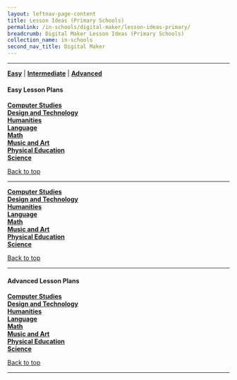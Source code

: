 ```yaml
---
layout: leftnav-page-content
title: Lesson Ideas (Primary Schools)
permalink: /in-schools/digital-maker/lesson-ideas-primary/
breadcrumb: Digital Maker Lesson Ideas (Primary Schools)
collection_name: in-schools
second_nav_title: Digital Maker
---
```


-------------------
[**Easy**](#easy) | [**Intermediate**](#intermediate) | [**Advanced**](#advanced) 


<a name="easy"></a>

#### Easy Lesson Plans 
[**Computer Studies**](/primary-computer-studies-easy/)<br>
[**Design and Technology**](/primary-design-and-technology-easy/)<br>
[**Humanities**](/primary-humanities-easy/)<br>
[**Language**](/primary-language-easy/)<br>
[**Math**](/primary-math-easy/)<br>
[**Music and Art**](/primary-music-and-art-easy/)<br>
[**Physical Education**](/primary-physical-education-easy/)<br>
[**Science**](/primary-science-easy/)<br>

[Back to top](#top)

-------------------

<a name="intermediate"></a>

[**Computer Studies**](/primary-computer-studies-intermediate/)<br>
[**Design and Technology**](/primary-design-and-technology-intermediate/)<br>
[**Humanities**](/primary-humanities-intermediate/)<br>
[**Language**](/primary-language-intermediate/)<br>
[**Math**](/primary-math-intermediate/)<br>
[**Music and Art**](/primary-music-and-art-intermediate/)<br>
[**Physical Education**](/primary-physical-education-intermediate/)<br>
[**Science**](/primary-science-intermediate/)<br>

[Back to top](#top)

-------------------

<a name="intermediate"></a>

#### Advanced Lesson Plans 
[**Computer Studies**](/primary-computer-studies-advanced/)<br>
[**Design and Technology**](/primary-design-and-technology-advanced/)<br>
[**Humanities**](/primary-humanities-advanced/)<br>
[**Language**](/primary-language-advanced/)<br>
[**Math**](/primary-math-advanced/)<br>
[**Music and Art**](/primary-music-and-art-advanced/)<br>
[**Physical Education**](/primary-physical-education-advanced/)<br>
[**Science**](/primary-science-advanced/)<br>

[Back to top](#top)

-------------------
